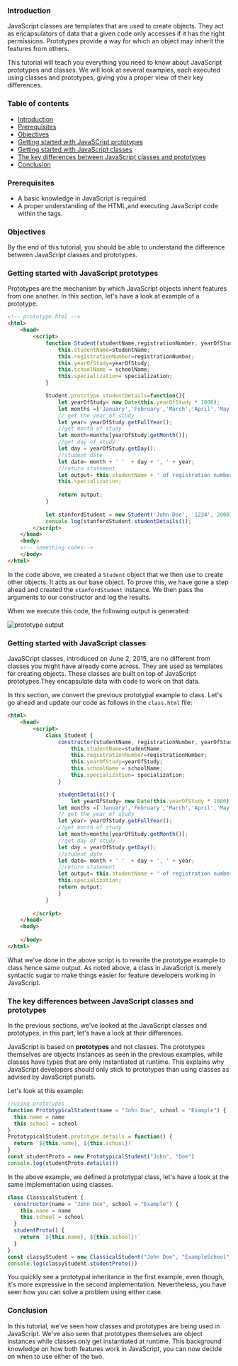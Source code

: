 ### Introduction
JavaScript classes are templates that are used to create objects. They act as encapsulators of data that a given code only accesses if it has the right permissions. 
Prototypes provide a way for which an object may inherit the features from others.  

This tutorial will teach you everything you need to know about JavaScript prototypes and classes. We will look at several examples, each executed using classes and prototypes, giving you a proper view of their key differences.  

### Table of contents
- [Introduction](#introduction)
- [Prerequisites](#prerequisites)
- [Objectives](#objectives)
- [Getting started with JavaSCript prototypes](#getting-started-with-javascript-prototypes)
- [Getting started with JavaScript classes](#getting-started-with-javascript-classes)
- [The key differences between JavaScript classes and prototypes](#the-key-differences-between-javascript-classes-and-prototypes)
- [Conclusion](#conclusion)

### Prerequisites
- A basic knowledge in JavaScript is required.
- A proper understanding of the HTML,and executing JavaScript code within the tags.

### Objectives
By the end of this tutorial, you should be able to understand the difference between JavaScript classes and prototypes.

### Getting started with JavaScript prototypes
Prototypes are the mechanism by which JavaScript objects inherit features from one another. In this section, let's have a look at example of a prototype.  

```html
<!-- prototype.html -->
<html>
    <head>
        <script>
            function Student(studentName,registrationNumber, yearOfStudy,schoolName, specialization){
                this.studentName=studentName;
                this.registrationNumber=registrationNumber;
                this.yearOfStudy=yearOfStudy;
                this.schoolName = schoolName;
                this.specialization= specialization;
            }

            Student.prototype.studentDetails=function(){
                let yearOfStudy= new Date(this.yearOfStudy * 1000);
                let months =['January','February','March','April','May','June','July','August','September','October','November','December'];
                // get the year of study
                let year= yearOfStudy.getFullYear();
                //get month of study
                let month=months[yearOfStudy.getMonth()];
                //get day of study
                let day = yearOfStudy.getDay();
                //student date
                let date= month + ' '  + day + ', ' + year;
                //return statement
                let output= this.studentName + ' of registration number '+ this.registrationNumber+ ' joined ' + this.schoolName + ' on '+ date + ' pursue a degree in '+
                this.specialization;
                
                return output;
            }
            
            let stanfordStudent = new Student('John Doe', '1234', 20007476474, 'Computer School','Software Engineering');
            console.log(stanfordStudent.studentDetails());
        </script>
    </head>
    <body>
    <!-- something codes-->
    </body>
</html>
```

In the code above, we created a `Student` object that we then use to create other objects. It acts as our base object. To prove this, we have gone a step ahead and created the `stanfordStudent` instance.  We then pass the arguments to our constructor and log the results.

When we execute this code, the following output is generated:  

![prototype output](/engineering-education/js/prototype-output.png)

### Getting started with JavaScript classes
JavaSCript classes, introduced on June 2, 2015, are no different from classes you might have already come across. They are used as templates for creating objects.
These classes are built on top of JavaScript prototypes.They encapsulate data with code to work on that data.

In this section, we convert the previous prototypal example to class. Let's go ahead and update our code as follows in the `class.html` file:

```html
<html>
    <head>
        <script>
            class Student {
                constructor(studentName, registrationNumber, yearOfStudy, schoolName,specialization) {
                    this.studentName=studentName;
                    this.registrationNumber=registrationNumber;
                    this.yearOfStudy=yearOfStudy;
                    this.schoolName = schoolName;
                    this.specialization= specialization;
                }

                studentDetails() {
                    let yearOfStudy= new Date(this.yearOfStudy * 1000);
                let months =['January','February','March','April','May','June','July','August','September','October','November','December'];
                // get the year of study
                let year= yearOfStudy.getFullYear();
                //get month of study
                let month=months[yearOfStudy.getMonth()];
                //get day of study
                let day = yearOfStudy.getDay();
                //student date
                let date= month + ' '  + day + ', ' + year;
                //return statement
                let output= this.studentName + ' of registration number '+ this.registrationNumber+ ' joined ' + this.schoolName + ' on '+ date + ' pursue a degree in '+
                this.specialization;
                return output;
                }
            }
    
        </script>
    </head>
    <body>
    
    </body>
</html>
```
What we've done in the above script is to rewrite the prototype example to class hence same output.
As noted above, a class in JavaScript is merely syntactic sugar to make things easier for feature developers working in JavaScript. 

### The key differences between JavaScript classes and prototypes
In the previous sections, we've looked at the JavaScript classes and prototypes, in this part, let's have a look at their differences.

JavaScript is based on **prototypes** and not classes. The prototypes themselves are objects instances as seen in the previous examples, while classes have types that are only instantiated at runtime. This explains why JavaScript developers should only stick to prototypes than using classes as advised by JavaScript purists.

Let's look at this example:

```js
//using prototypes
function PrototypicalStudent(name = "John Doe", school = "Example") {
  this.name = name
  this.school = school
}
PrototypicalStudent.prototype.details = function() {
  return `${this.name}, ${this.school}!`
}
const studentProto = new PrototypicalStudent("John", "Doe")
console.log(studentProto.details())
```

In the above example, we defined a prototypal class, let's have a look at the same implementation using classes.  

```js
class ClassicalStudent {
  constructor(name = "John Doe", school = "Example") {
    this.name = name
    this.school = school
  }
  studentProto() {
    return `${this.name}, ${this.school}!`
  }
}
const classyStudent = new ClassicalStudent("John Doe", "ExampleSchool")
console.log(classyStudent.studentProto())
```
You quickly see a  prototypal inheritance in the first example, even though, it's more expressive in the second implementation. Nevertheless, you have seen how you can solve a problem using either case.

### Conclusion
In this tutorial, we've seen how classes and prototypes are being used in JavaScript. We've also seen that prototypes themselves are object instances while classes only get instantiated at runtime. This background knowledge on how both features work in JavaScript, you can now decide on when to use either of the two.  
